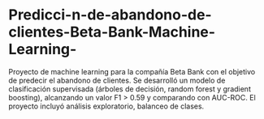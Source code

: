 # Predicci-n-de-abandono-de-clientes-Beta-Bank-Machine-Learning-
Proyecto de machine learning para la compañía Beta Bank con el objetivo de predecir el abandono de clientes. Se desarrolló un modelo de clasificación supervisada (árboles de decisión, random forest y gradient boosting), alcanzando un valor F1 > 0.59 y comparando con AUC-ROC. El proyecto incluyó análisis exploratorio, balanceo de clases.
